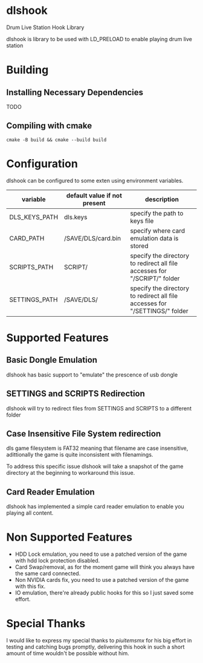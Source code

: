 # dlshook
Drum Live Station Hook Library

dlshook is library to be used with LD_PRELOAD to enable playing drum live station

# Building
## Installing Necessary Dependencies
TODO

## Compiling with cmake

```console
cmake -B build && cmake --build build
```

# Configuration

dlshook can be configured to some exten using environment variables.

|variable|default value if not present|description|
|--------|----------------------------|-----------|
|DLS_KEYS_PATH|dls.keys|specify the path to keys file|
|CARD_PATH|/SAVE/DLS/card.bin|specify where card emulation data is stored|
|SCRIPTS_PATH|SCRIPT/|specify the directory to redirect all file accesses for "/SCRIPT/" folder|
|SETTINGS_PATH|/SAVE/DLS/|specify the directory to redirect all file accesses for "/SETTINGS/" folder|

# Supported Features
## Basic Dongle Emulation
dlshook has basic support to "emulate" the prescence of usb dongle

## SETTINGS and SCRIPTS Redirection
dlshook will try to redirect files from SETTINGS and SCRIPTS to a different folder

## Case Insensitive File System redirection
dls game filesystem is FAT32 meaning that filename are case insensitive, adittionally the game is quite inconsistent with filenamings.

To address this specific issue dlshook will take a snapshot of the game directory at the beginning to workaround this issue.

## Card Reader Emulation
dlshook has implemented a simple card reader emulation to enable you playing all content.

# Non Supported Features
* HDD Lock emulation, you need to use a patched version of the game with hdd lock protection disabled.
* Card Swap/removal, as for the moment game will think you always have the same card connected.
* Non NVIDIA cards fix, you need to use a patched version of the game with this fix.
* IO emulation, there're already public hooks for this so I just saved some effort.

# Special Thanks
I would like to express my special thanks to *piuitemsmx* for his big effort in testing and catching bugs promptly, delivering this hook in such a short amount of time wouldn't be possible without him.
